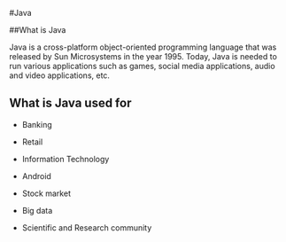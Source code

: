 #Java

##What is Java

Java is a cross-platform object-oriented programming language that was released by Sun Microsystems in the year 1995. Today, Java is needed to run various applications such as games, social media applications, audio and video applications, etc.



## What is Java used for

- Banking

- Retail

- Information Technology

- Android

- Stock market

- Big data

- Scientific and Research community